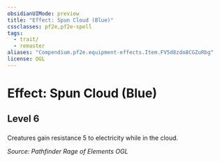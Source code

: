 ```yaml
---
obsidianUIMode: preview
title: "Effect: Spun Cloud (Blue)"
cssclasses: pf2e,pf2e-spell
tags:
  - trait/
  - remaster
aliases: "Compendium.pf2e.equipment-effects.Item.FV5d8zdo8CGZuRbg"
license: OGL
---
```

# Effect: Spun Cloud (Blue)
## Level 6
### 






Creatures gain resistance 5 to electricity while in the cloud.

*Source: Pathfinder Rage of Elements*
*OGL*